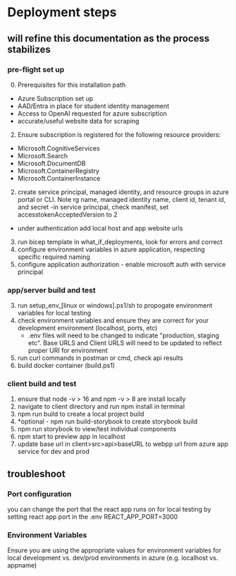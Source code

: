 # Deployment steps

## will refine this documentation as the process stabilizes

### pre-flight set up
0. Prerequisites for this installation path
- Azure Subscription set up
- AAD/Entra in place for student identity management
- Access to OpenAI requested for azure subscription
- accurate/useful website data for scraping

2. Ensure subscription is registered for the following resource providers: 
- Microsoft.CognitiveServices
- Microsoft.Search
- Microsoft.DocumentDB
- Microsoft.ContainerRegistry
- Microsoft.ContainerInstance

2. create service principal, managed identity, and resource groups in azure portal or CLI.  Note rg name, managed identity name, client id, tenant id, and secret
-in service principal, check manifest, set accesstokenAcceptedVersion to 2
- under authentication add local host and app website urls
3. run bicep template in what_if_deployments, look for errors and correct
4. configure environment variables in azure application, respecting specific required naming
4. configure application authorization - enable microsoft auth with service principal

### app/server build and test
3. run setup_env_[linux or windows].ps1/sh to propogate environment variables for local testing
4. check environment variables and ensure they are correct for your development environment (localhost, ports, etc)
    - .env files will need to be changed to indicate "production, staging etc".  Base URLS and Client URLS will need to be updated to reflect proper URI for environment
5. run curl commands in postman or cmd, check api results
6. build docker container (build.ps1)


### client build and test
1. ensure that node -v > 16 and npm -v > 8 are install locally
2. navigate to client directory and run npm install in terminal
3. npm run build to create a local project build
3. *optional  - npm run build-storybook to create storybook build
3. npm run storybook to view/test individual components
4. npm start to preview app in localhost
5. update base url in client>src>api>baseURL to webpp url from azure app service for dev and prod


## troubleshoot
### Port configuration
you can change the port that the react app runs on for local testing by setting react app port in the .env REACT_APP_PORT=3000
### Environment Variables
Ensure you are using the appropriate values for environment variables for local development vs. dev/prod environments in azure (e.g. localhost vs. appname)




